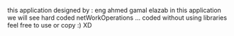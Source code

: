 this application designed by : eng ahmed gamal elazab 
in this application we will see hard coded netWorkOperations  ... coded without using libraries 
feel free to use or copy :) XD 
